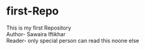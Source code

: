 # first-Repo
This is my first Repository 
<br>
Author- Sawaira Iftikhar
<br>
Reader- only special person can read this noone else

